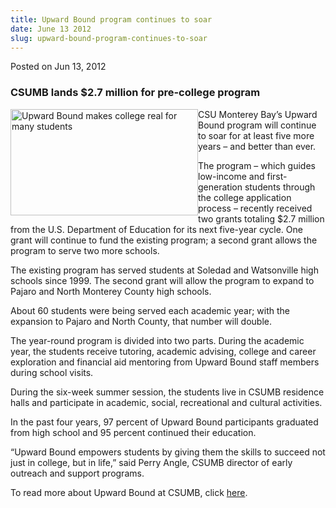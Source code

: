 ```yaml
---
title: Upward Bound program continues to soar
date: June 13 2012
slug: upward-bound-program-continues-to-soar
---
```


  



<span class="date">Posted on Jun 13, 2012    </span>
<h3>CSUMB lands $2.7 million for pre-college program</h3>
<p><img alt="Upward Bound makes college real for many students" src="https://news.csumb.edu/sites/default/files/65/attachments/news/images/ub_small.jpg" style="float:left; width:300px; height:170px">CSU Monterey Bay&#x2019;s
Upward Bound program will continue to soar for at least five more
years &#x2013; and better than ever.</img></p>
<p>The program &#x2013; which guides low-income and first-generation
students through the college application process &#x2013; recently
received two grants totaling $2.7 million from the U.S. Department
of Education for its next five-year cycle. One grant will continue
to fund the existing program; a second grant allows the program to
serve two more schools.</p>
<p>The existing program has served students at Soledad and
Watsonville high schools since 1999. The second grant will allow
the program to expand to Pajaro and North Monterey County high
schools.</p>
<p>About 60 students were being served each academic year; with the
expansion to Pajaro and North County, that number will double.</p>
<p>The year-round program is divided into two parts. During the
academic year, the students receive tutoring, academic advising,
college and career exploration and financial aid mentoring from
Upward Bound staff members during school visits.</p>
<p>During the six-week summer session, the students live in CSUMB
residence halls and participate in academic, social, recreational
and cultural activities.</p>
<p>In the past four years, 97 percent of Upward Bound participants
graduated from high school and 95 percent continued their
education.</p>
<p>&#x201C;Upward Bound empowers students by giving them the skills to
succeed not just in college, but in life,&#x201D; said Perry Angle, CSUMB
director of early outreach and support programs.</p>
<p>To read more about Upward Bound at CSUMB, click <a href="https://eosp.csumb.edu/upward-bound" rel="nofollow">here</a>.</p>





```
